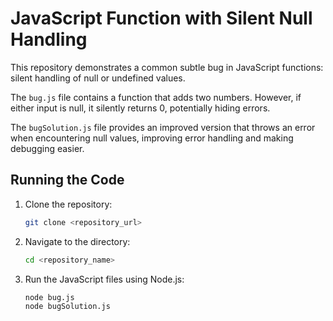 # JavaScript Function with Silent Null Handling

This repository demonstrates a common subtle bug in JavaScript functions: silent handling of null or undefined values.

The `bug.js` file contains a function that adds two numbers. However, if either input is null, it silently returns 0, potentially hiding errors.

The `bugSolution.js` file provides an improved version that throws an error when encountering null values, improving error handling and making debugging easier.

## Running the Code

1. Clone the repository:
   ```bash
   git clone <repository_url>
   ```
2. Navigate to the directory:
   ```bash
   cd <repository_name>
   ```
3. Run the JavaScript files using Node.js:
   ```bash
   node bug.js
   node bugSolution.js
   ```